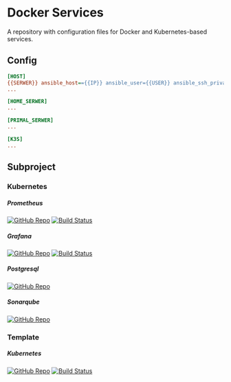 # Docker Services
A repository with configuration files for Docker and Kubernetes-based services.

## Config

```ini
[HOST]
{{SERWER}} ansible_host=={{IP}} ansible_user={{USER}} ansible_ssh_private_key_file=~/.ssh/id_home_lab
...

[HOME_SERWER]
...

[PRIMAL_SERWER]
...

[K3S]
...

```

## Subproject
### Kubernetes
##### Prometheus
[![GitHub Repo](https://img.shields.io/badge/GitHub-Repo-blue?logo=github&style=plastic)](https://github.com/KNOSERO/prometheus_service)
[![Build Status](https://jenkins.ravcube.com/buildStatus/icon?job=PR%20Public/PR%20Prometheus%20Service&style=plastic)](https://jenkins.ravcube.com/job/PR%20Public/job/PR%20Prometheus%20Service/lastBuild/pipeline-overview/)

##### Grafana
[![GitHub Repo](https://img.shields.io/badge/GitHub-Repo-blue?logo=github&style=plastic)](https://github.com/KNOSERO/grafana_service)
[![Build Status](https://jenkins.ravcube.com/buildStatus/icon?job=PR%20Public/PR%20Grafana%20Service&style=plastic)](https://jenkins.ravcube.com/job/PR%20Public/job/PR%20Grafana%20Service/lastBuild/pipeline-overview/)

##### Postgresql
[![GitHub Repo](https://img.shields.io/badge/GitHub-Repo-blue?logo=github&style=plastic)](https://github.com/KNOSERO/service_postgreSQL)

##### Sonarqube
[![GitHub Repo](https://img.shields.io/badge/GitHub-Repo-blue?logo=github&style=plastic)](https://github.com/KNOSERO/sonarqube_service)

### Template
##### Kubernetes
[![GitHub Repo](https://img.shields.io/badge/GitHub-Repo-blue?logo=github&style=plastic)](https://github.com/KNOSERO/template_service_k3s)
[![Build Status](https://jenkins.ravcube.com/buildStatus/icon?job=PR%20Public/PR%20Template%20Service%20K3s&style=plastic)](https://jenkins.ravcube.com/job/PR%20Public/job/PR%20Template%20Service%20K3s/lastBuild/pipeline-overview/)

